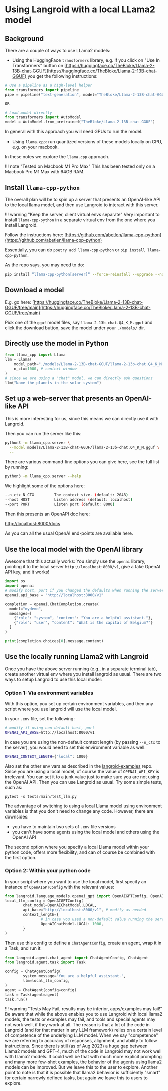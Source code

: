 # Using Langroid with a local LLama2 model

## Background

There are a couple of ways to use LLama2 models:

- Using the HuggingFace `transformers` library, e.g. if you click on "Use In Transformers" 
button on [https://huggingface.co/TheBloke/Llama-2-13B-chat-GGUF](https://huggingface.co/TheBloke/Llama-2-13B-chat-GGUF) you get the following 
instructions:
```python
# Use a pipeline as a high-level helper
from transformers import pipeline
pipe = pipeline("text-generation", model="TheBloke/Llama-2-13B-chat-GGUF")

OR 

# Load model directly
from transformers import AutoModel
model = AutoModel.from_pretrained("TheBloke/Llama-2-13B-chat-GGUF")
```
  In general with this approach you will need GPUs to run the model.

- Using `llama.cpp`: run quantized versions of these models locally on CPU, e.g. on your macbook.

In these notes we explore the `llama.cpp` approach. 

!!! note "Tested on Macbook M1 Pro Max"
        This has been tested only on a Macbook Pro M1 Max with 64GB RAM. 

## Install `llama-cpp-python`
The overall plan will be to spin up a server that presents an OpenAI-like API to 
the local llama model, and then use Langroid to interact with this server.

!!! warning "Keep the server, client virtual envs separate" 
        Very important to install `llama-cpp-python` in a separate virtual env 
        from the one where you install Langroid.

Follow the instructions here:
[https://github.com/abetlen/llama-cpp-python](https://github.com/abetlen/llama-cpp-python)

Essentially, you can do `poetry add llama-cpp-python` or `pip install llama-cpp-python`.

As the repo says, you may need to do:

```bash
pip install "llama-cpp-python[server]" --force-reinstall --upgrade --no-cache-dir
```


## Download a model

E.g. go here:
[https://huggingface.co/TheBloke/Llama-2-13B-chat-GGUF/tree/main](https://huggingface.co/TheBloke/Llama-2-13B-chat-GGUF/tree/main)

Pick one of the `gguf` model files, say `llama-2-13b-chat.Q4_K_M.gguf` and click 
the download button, save the model under your `./models/` dir.

## Directly use the model in Python

```python
from llama_cpp import Llama
llm = Llama(
    model_path="./models/Llama-2-13B-chat-GGUF/llama-2-13b-chat.Q4_K_M.gguf",
    n_ctx=1000, # context window
)
# since we are using a "chat" model, we can directly ask questions
llm("Name the planets in the solar system")
```

## Set up a web-server that presents an OpenAI-like API

This is more interesting for us, since this means we can directly use it with Langroid.

Then you can run the server like this:

```bash
python3 -m llama_cpp.server \
  --model models/Llama-2-13B-chat-GGUF/llama-2-13b-chat.Q4_K_M.gguf \
  --
```
There are various command-line options you can give here, see the full list
by running: 
```bash
python3 -m llama_cpp.server --help
```
We highlight some of the options here:
```bash
--n_ctx N_CTX         The context size. (default: 2048)
--host HOST           Listen address (default: localhost)
--port PORT           Listen port (default: 8000)
```
Then this presents an OpenAPI doc here:

[http://localhost:8000/docs](http://localhost:8000/docs)

As you can all the usual OpenAI end-points are available here.


## Use the local model with the OpenAI library

Awesome that this actually works: You simply use the `openai` library,
pointing it to the local server `http://localhost:8000/v1`, 
give a fake OpenAI API key, and it works!

```python
import os
import openai
# modify host, port if you changed the defaults when running the server
openai.api_base = "http://localhost:8000/v1"

completion = openai.ChatCompletion.create(
  model="mydemo",
  messages=[
    {"role": "system", "content": "You are a helpful assistant."},
    {"role": "user", "content": "What is the capital of Belgium?"}
  ]
)

print(completion.choices[0].message.content)
```

## Use the locally running Llama2 with Langroid

Once you have the above server running (e.g., in a separate terminal tab),
create another virtual env where you install langroid as usual.
There are two ways to setup Langroid to use this local model:

### Option 1: Via environment variables
With this option, you set up certain environment variables, and then any
script where you use langroid will use the local model.

In your `.env` file, set the following:
```bash
# modify if using non-default host, port 
OPENAI_API_BASE=http://localhost:8000/v1
```
In case you are using the non-default context length (by passing `--n_ctx` to the server),
you would need to set this environment variable as well:
```bash
OPENAI_CONTEXT_LENGTH={"local": 1000}
```
Also set the other env vars as described in the [langroid-examples](https://github.com/langroid/langroid-examples#set-up-environment-variables-api-keys-etc) repo.
Since you are using a local model, of course the value of `OPENAI_API_KEY` is irrelevant.
You can set it to a junk value just to make sure you are not using the OpenAI API.
Then you can use Langroid as usual. Try some simple tests, such as:

```python
pytest -s tests/main/test_llm.py
```
The advantage of switching to using a local Llama model 
using environment variables is that you don't need to change any code. 
However, there are downsides:

- you have to maintain two sets of `.env` file versions
- you can't have some agents using the local model and others using the OpenAI API

The second option where you specify a local Llama model within your python code,
offers more flexibility, and can of course be combined with the first option.

### Option 2: Within your python code

In your script where you want to use the local model, 
first specify an instance of `OpenAIGPTConfig` with the relevant values:

```python
from langroid.language_models.openai_gpt import OpenAIGPTConfig, OpenAIChatModel
local_llm_config = OpenAIGPTConfig(
        chat_model=OpenAIChatModel.LOCAL,
        api_base="http://localhost:8000/v1", # modify as needed
        context_length={
                # in case you used a non-default value running the server with the --n_ctx option
                OpenAIChatModel.LOCAL: 1000, 
        }
)
```
Then use this config to define a `ChatAgentConfig`, create an agent, wrap it in a Task, and run it:

```python
from langroid.agent.chat_agent import ChatAgentConfig, ChatAgent
from langroid.agent.task import Task

config = ChatAgentConfig(
        system_message="You are a helpful assistant.",
        llm=local_llm_config,
)
agent = ChatAgent(config=config)
task = Task(agent=agent)
task.run()
```



!!! warning "Tests May Fail, results may be inferior, apps/examples may fail!"
        Be aware that while the above enables you to use Langroid with local llama2 models,
        the tests or examples may fail, and tools and special agents may not work well, 
        if they work at all. The reason is that a lot of the code in Langroid (and for that 
        matter in any LLM framework) relies on a certain level of competence of the underlying
        LLM model. When we say "competence" we are referring to accuracy of responses, alignment,
        and ability to follow instructions. Since there is still (as of Aug 2023) a huge gap between Llama2 models
        and GPT-4, much of the code in Langroid may not work well with Llama2 models.
        It could well be that with much more explicit prompting and many more few-shot examples,
        the behavior of the agents using llama2 models can be improved. But we leave this to the 
        user to explore. Another point to note is that it is possible that llama2 behavior
        is sufficiently "smart" for certain narrowly defined tasks, but again we leave
        this to users to explore.

        



